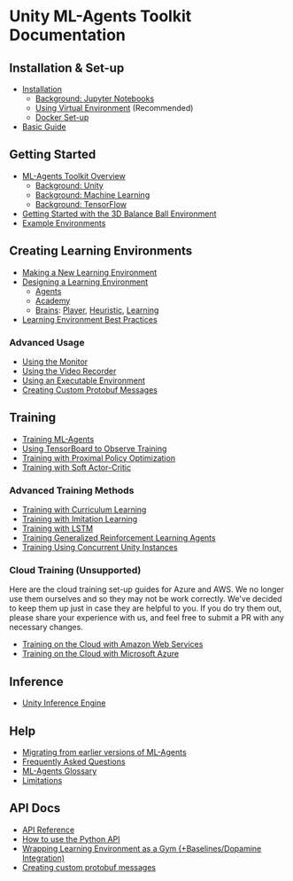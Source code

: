 # Unity ML-Agents Toolkit Documentation

## Installation & Set-up

* [Installation](Installation.md)
  * [Background: Jupyter Notebooks](Background-Jupyter.md)
  * [Using Virtual Environment](Using-Virtual-Environment.md) (Recommended)
  * [Docker Set-up](Using-Docker.md)
* [Basic Guide](Basic-Guide.md)

## Getting Started

* [ML-Agents Toolkit Overview](ML-Agents-Overview.md)
  * [Background: Unity](Background-Unity.md)
  * [Background: Machine Learning](Background-Machine-Learning.md)
  * [Background: TensorFlow](Background-TensorFlow.md)
* [Getting Started with the 3D Balance Ball Environment](Getting-Started-with-Balance-Ball.md)
* [Example Environments](Learning-Environment-Examples.md)

## Creating Learning Environments

* [Making a New Learning Environment](Learning-Environment-Create-New.md)
* [Designing a Learning Environment](Learning-Environment-Design.md)
  * [Agents](Learning-Environment-Design-Agents.md)
  * [Academy](Learning-Environment-Design-Academy.md)
  * [Brains](Learning-Environment-Design-Brains.md):
    [Player](Learning-Environment-Design-Player-Brains.md),
    [Heuristic](Learning-Environment-Design-Heuristic-Brains.md),
    [Learning](Learning-Environment-Design-Learning-Brains.md)
* [Learning Environment Best Practices](Learning-Environment-Best-Practices.md)

### Advanced Usage
  * [Using the Monitor](Feature-Monitor.md)
  * [Using the Video Recorder](https://github.com/Unity-Technologies/video-recorder)
  * [Using an Executable Environment](Learning-Environment-Executable.md)
  * [Creating Custom Protobuf Messages](Creating-Custom-Protobuf-Messages.md)

## Training

* [Training ML-Agents](Training-ML-Agents.md)
* [Using TensorBoard to Observe Training](Using-Tensorboard.md)
* [Training with Proximal Policy Optimization](Training-PPO.md)
* [Training with Soft Actor-Critic](Training-SAC.md)

### Advanced Training Methods

* [Training with Curriculum Learning](Training-Curriculum-Learning.md)
* [Training with Imitation Learning](Training-Imitation-Learning.md)
* [Training with LSTM](Feature-Memory.md)
* [Training Generalized Reinforcement Learning Agents](Training-Generalized-Reinforcement-Learning-Agents.md)
* [Training Using Concurrent Unity Instances](Training-Using-Concurrent-Unity-Instances.md)

### Cloud Training (Unsupported)
Here are the cloud training set-up guides for Azure and AWS. We no longer use them ourselves and 
so they may not be work correctly. We've decided to keep them up just in case they are helpful to
you. If you do try them out, please share your experience with us, and feel free to submit a PR
with any necessary changes.

* [Training on the Cloud with Amazon Web Services](Training-on-Amazon-Web-Service.md)
* [Training on the Cloud with Microsoft Azure](Training-on-Microsoft-Azure.md)

## Inference

* [Unity Inference Engine](Unity-Inference-Engine.md)

## Help

* [Migrating from earlier versions of ML-Agents](Migrating.md)
* [Frequently Asked Questions](FAQ.md)
* [ML-Agents Glossary](Glossary.md)
* [Limitations](Limitations.md)

## API Docs

* [API Reference](API-Reference.md)
* [How to use the Python API](Python-API.md)
* [Wrapping Learning Environment as a Gym (+Baselines/Dopamine Integration)](../gym-unity/README.md)
* [Creating custom protobuf messages](Creating-Custom-Protobuf-Messages.md)
